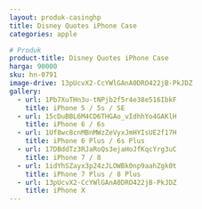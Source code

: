 ```yaml
---
layout: produk-casinghp
title: Disney Quotes iPhone Case
categories: apple

# Produk
product-title: Disney Quotes iPhone Case
harga: 90000
sku: hn-0791
image-drive: 13pUcvX2-CcYWlGAnA0DRO422jB-PkJDZ
gallery:
  - url: 1Pb7XuTHn3u-tNPjb2f5r4e38e516IbkF
    title: iPhone 5 / 5s / SE
  - url: 15cDuBBL6M4CD6THGAo_vIdhhYo4GAKlH
    title: iPhone 6 / 6s
  - url: 1Uf8wc8cnMBnMWzZeVyxJmHYIsUE2f17H
    title: iPhone 6 Plus / 6s Plus
  - url: 17DBddTz3RJaRoQs3ejaHoJfKqcYrg3uC
    title: iPhone 7 / 8
  - url: 1idYhSZayx3p24zJLOWBk0np9aahZgk0t
    title: iPhone 7 Plus / 8 Plus
  - url: 13pUcvX2-CcYWlGAnA0DRO422jB-PkJDZ
    title: iPhone X
---
```

